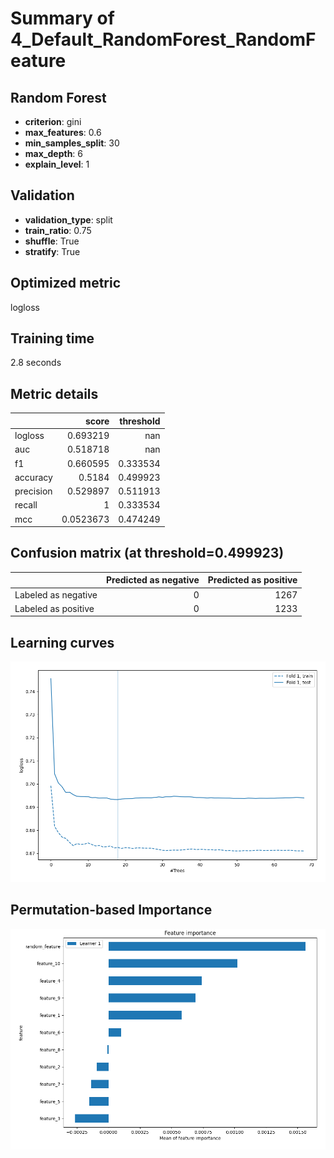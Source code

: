 # Summary of 4_Default_RandomForest_RandomFeature

## Random Forest
- **criterion**: gini
- **max_features**: 0.6
- **min_samples_split**: 30
- **max_depth**: 6
- **explain_level**: 1

## Validation
 - **validation_type**: split
 - **train_ratio**: 0.75
 - **shuffle**: True
 - **stratify**: True

## Optimized metric
logloss

## Training time

2.8 seconds

## Metric details
|           |     score |   threshold |
|:----------|----------:|------------:|
| logloss   | 0.693219  |  nan        |
| auc       | 0.518718  |  nan        |
| f1        | 0.660595  |    0.333534 |
| accuracy  | 0.5184    |    0.499923 |
| precision | 0.529897  |    0.511913 |
| recall    | 1         |    0.333534 |
| mcc       | 0.0523673 |    0.474249 |


## Confusion matrix (at threshold=0.499923)
|                     |   Predicted as negative |   Predicted as positive |
|:--------------------|------------------------:|------------------------:|
| Labeled as negative |                       0 |                    1267 |
| Labeled as positive |                       0 |                    1233 |

## Learning curves
![Learning curves](learning_curves.png)

## Permutation-based Importance
![Permutation-based Importance](permutation_importance.png)